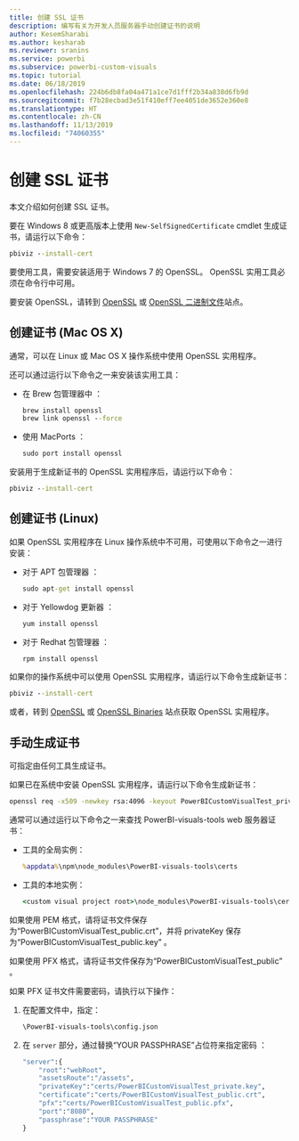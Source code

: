 ```yaml
---
title: 创建 SSL 证书
description: 编写有关为开发人员服务器手动创建证书的说明
author: KesemSharabi
ms.author: kesharab
ms.reviewer: sranins
ms.service: powerbi
ms.subservice: powerbi-custom-visuals
ms.topic: tutorial
ms.date: 06/18/2019
ms.openlocfilehash: 224b6db8fa04a471a1ce7d1fff2b34a838d6fb9d
ms.sourcegitcommit: f7b28ecbad3e51f410eff7ee4051de3652e360e8
ms.translationtype: HT
ms.contentlocale: zh-CN
ms.lasthandoff: 11/13/2019
ms.locfileid: "74060355"
---
```

# <a name="create-an-ssl-certificate"></a>创建 SSL 证书

本文介绍如何创建 SSL 证书。

要在 Windows 8 或更高版本上使用 `New-SelfSignedCertificate` cmdlet 生成证书，请运行以下命令：

```cmd
pbiviz --install-cert
```

要使用工具，需要安装适用于 Windows 7 的 OpenSSL。 OpenSSL 实用工具必须在命令行中可用。

要安装 OpenSSL，请转到 [OpenSSL](https://www.openssl.org) 或 [OpenSSL 二进制文件](https://wiki.openssl.org/index.php/Binaries)站点。

## <a name="create-a-certificate-mac-os-x"></a>创建证书 (Mac OS X)

通常，可以在 Linux 或 Mac OS X 操作系统中使用 OpenSSL 实用程序。

还可以通过运行以下命令之一来安装该实用工具：

* 在 Brew 包管理器中  ：

    ```cmd
    brew install openssl
    brew link openssl --force
    ```

* 使用 MacPorts  ：

    ```cmd
    sudo port install openssl
    ```

安装用于生成新证书的 OpenSSL 实用程序后，请运行以下命令：

```cmd
pbiviz --install-cert
```

## <a name="create-a-certificate-linux"></a>创建证书 (Linux)

如果 OpenSSL 实用程序在 Linux 操作系统中不可用，可使用以下命令之一进行安装：

* 对于 APT 包管理器  ：

    ```cmd
    sudo apt-get install openssl
    ```

* 对于 Yellowdog 更新器  ：

    ```cmd
    yum install openssl
    ```

* 对于 Redhat 包管理器  ：

    ```cmd
    rpm install openssl
    ```

如果你的操作系统中可以使用 OpenSSL 实用程序，请运行以下命令生成新证书：

```cmd
pbiviz --install-cert
```

或者，转到 [OpenSSL](https://www.openssl.org) 或 [OpenSSL Binaries](https://wiki.openssl.org/index.php/Binaries) 站点获取 OpenSSL 实用程序。

## <a name="generate-the-certificate-manually"></a>手动生成证书

可指定由任何工具生成证书。

如果已在系统中安装 OpenSSL 实用程序，请运行以下命令生成新证书：

```cmd
openssl req -x509 -newkey rsa:4096 -keyout PowerBICustomVisualTest_private.key -out PowerBICustomVisualTest_public.crt -days 365
```

通常可以通过运行以下命令之一来查找 PowerBI-visuals-tools web 服务器证书：

* 工具的全局实例：

    ```cmd
    %appdata%\npm\node_modules\PowerBI-visuals-tools\certs
    ```

* 工具的本地实例：

    ```cmd
    <custom visual project root>\node_modules\PowerBI-visuals-tools\certs
    ```

如果使用 PEM 格式，请将证书文件保存为“PowerBICustomVisualTest_public.crt”，并将 privateKey 保存为“PowerBICustomVisualTest_public.key”   。

如果使用 PFX 格式，请将证书文件保存为“PowerBICustomVisualTest_public”  。

如果 PFX 证书文件需要密码，请执行以下操作：
1. 在配置文件中，指定：

    ```cmd
    \PowerBI-visuals-tools\config.json
    ```

1. 在 `server` 部分，通过替换“YOUR PASSPHRASE”占位符来指定密码  ：

    ```cmd
    "server":{
        "root":"webRoot",
        "assetsRoute":"/assets",
        "privateKey":"certs/PowerBICustomVisualTest_private.key",
        "certificate":"certs/PowerBICustomVisualTest_public.crt",
        "pfx":"certs/PowerBICustomVisualTest_public.pfx",
        "port":"8080",
        "passphrase":"YOUR PASSPHRASE"
    }
    ```